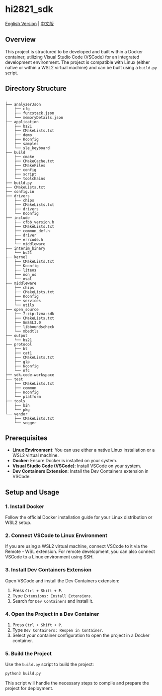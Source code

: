 # hi2821_sdk

[English Version](README.md) | [中文版](README.zh.md)

## Overview

This project is structured to be developed and built within a Docker container, utilizing Visual Studio Code (VSCode) for an integrated development environment. The project is compatible with Linux (either native or within a WSL2 virtual machine) and can be built using a `build.py` script.

## Directory Structure

```plaintext
.
├── analyzerJson
│   ├── cfg
│   ├── funcstack.json
│   └── memoryDetails.json
├── application
│   ├── bs21
│   ├── CMakeLists.txt
│   ├── demo
│   ├── Kconfig
│   ├── samples
│   └── sle_keyboard
├── build
│   ├── cmake
│   ├── CMakeCache.txt
│   ├── CMakeFiles
│   ├── config
│   ├── script
│   └── toolchains
├── build.py
├── CMakeLists.txt
├── config.in
├── drivers
│   ├── chips
│   ├── CMakeLists.txt
│   ├── drivers
│   └── Kconfig
├── include
│   ├── cfbb_version.h
│   ├── CMakeLists.txt
│   ├── common_def.h
│   ├── driver
│   ├── errcode.h
│   └── middleware
├── interim_binary
│   └── bs21
├── kernel
│   ├── CMakeLists.txt
│   ├── Kconfig
│   ├── liteos
│   ├── non_os
│   └── osal
├── middleware
│   ├── chips
│   ├── CMakeLists.txt
│   ├── Kconfig
│   ├── services
│   └── utils
├── open_source
│   ├── 7-zip-lzma-sdk
│   ├── CMakeLists.txt
│   ├── GmSSL3.0
│   ├── libboundscheck
│   └── mbedtls
├── output
│   └── bs21
├── protocol
│   ├── bt
│   ├── cat1
│   ├── CMakeLists.txt
│   ├── glp
│   ├── Kconfig
│   └── nfc
├── sdk.code-workspace
├── test
│   ├── CMakeLists.txt
│   ├── common
│   ├── Kconfig
│   └── platform
├── tools
│   ├── bin
│   └── pkg
└── vendor
    ├── CMakeLists.txt
    └── segger
```

## Prerequisites

- **Linux Environment**: You can use either a native Linux installation or a WSL2 virtual machine.
- **Docker**: Ensure Docker is installed on your system.
- **Visual Studio Code (VSCode)**: Install VSCode on your system.
- **Dev Containers Extension**: Install the Dev Containers extension in VSCode.

## Setup and Usage

### 1. Install Docker

Follow the official Docker installation guide for your Linux distribution or WSL2 setup.

### 2. Connect VSCode to Linux Environment

If you are using a WSL2 virtual machine, connect VSCode to it via the Remote - WSL extension. For remote development, you can also connect VSCode to a Linux environment using SSH.

### 3. Install Dev Containers Extension

Open VSCode and install the Dev Containers extension:

1. Press `Ctrl + Shift + P`.
2. Type `Extensions: Install Extensions`.
3. Search for `Dev Containers` and install it.

### 4. Open the Project in a Dev Container

1. Press `Ctrl + Shift + P`.
2. Type `Dev Containers: Reopen in Container`.
3. Select your container configuration to open the project in a Docker container.

### 5. Build the Project

Use the `build.py` script to build the project:

```bash
python3 build.py
```

This script will handle the necessary steps to compile and prepare the project for deployment.

